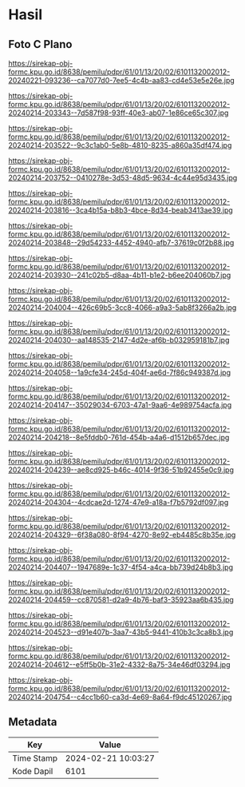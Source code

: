 # Hasil

## Foto C Plano

https://sirekap-obj-formc.kpu.go.id/8638/pemilu/pdpr/61/01/13/20/02/6101132002012-20240221-093236--ca7077d0-7ee5-4c4b-aa83-cd4e53e5e26e.jpg

https://sirekap-obj-formc.kpu.go.id/8638/pemilu/pdpr/61/01/13/20/02/6101132002012-20240214-203343--7d587f98-93ff-40e3-ab07-1e86ce65c307.jpg

https://sirekap-obj-formc.kpu.go.id/8638/pemilu/pdpr/61/01/13/20/02/6101132002012-20240214-203522--9c3c1ab0-5e8b-4810-8235-a860a35df474.jpg

https://sirekap-obj-formc.kpu.go.id/8638/pemilu/pdpr/61/01/13/20/02/6101132002012-20240214-203752--0410278e-3d53-48d5-9634-4c44e95d3435.jpg

https://sirekap-obj-formc.kpu.go.id/8638/pemilu/pdpr/61/01/13/20/02/6101132002012-20240214-203816--3ca4b15a-b8b3-4bce-8d34-beab3413ae39.jpg

https://sirekap-obj-formc.kpu.go.id/8638/pemilu/pdpr/61/01/13/20/02/6101132002012-20240214-203848--29d54233-4452-4940-afb7-37619c0f2b88.jpg

https://sirekap-obj-formc.kpu.go.id/8638/pemilu/pdpr/61/01/13/20/02/6101132002012-20240214-203930--241c02b5-d8aa-4b11-b1e2-b6ee204060b7.jpg

https://sirekap-obj-formc.kpu.go.id/8638/pemilu/pdpr/61/01/13/20/02/6101132002012-20240214-204004--426c69b5-3cc8-4066-a9a3-5ab8f3266a2b.jpg

https://sirekap-obj-formc.kpu.go.id/8638/pemilu/pdpr/61/01/13/20/02/6101132002012-20240214-204030--aa148535-2147-4d2e-af6b-b032959181b7.jpg

https://sirekap-obj-formc.kpu.go.id/8638/pemilu/pdpr/61/01/13/20/02/6101132002012-20240214-204058--1a9cfe34-245d-404f-ae6d-7f86c949387d.jpg

https://sirekap-obj-formc.kpu.go.id/8638/pemilu/pdpr/61/01/13/20/02/6101132002012-20240214-204147--35029034-6703-47a1-9aa6-4e989754acfa.jpg

https://sirekap-obj-formc.kpu.go.id/8638/pemilu/pdpr/61/01/13/20/02/6101132002012-20240214-204218--8e5fddb0-761d-454b-a4a6-d1512b657dec.jpg

https://sirekap-obj-formc.kpu.go.id/8638/pemilu/pdpr/61/01/13/20/02/6101132002012-20240214-204239--ae8cd925-b46c-4014-9f36-51b92455e0c9.jpg

https://sirekap-obj-formc.kpu.go.id/8638/pemilu/pdpr/61/01/13/20/02/6101132002012-20240214-204304--4cdcae2d-1274-47e9-a18a-f7b5792df097.jpg

https://sirekap-obj-formc.kpu.go.id/8638/pemilu/pdpr/61/01/13/20/02/6101132002012-20240214-204329--6f38a080-8f94-4270-8e92-eb4485c8b35e.jpg

https://sirekap-obj-formc.kpu.go.id/8638/pemilu/pdpr/61/01/13/20/02/6101132002012-20240214-204407--1947689e-1c37-4f54-a4ca-bb739d24b8b3.jpg

https://sirekap-obj-formc.kpu.go.id/8638/pemilu/pdpr/61/01/13/20/02/6101132002012-20240214-204459--cc870581-d2a9-4b76-baf3-35923aa6b435.jpg

https://sirekap-obj-formc.kpu.go.id/8638/pemilu/pdpr/61/01/13/20/02/6101132002012-20240214-204523--d91e407b-3aa7-43b5-9441-410b3c3ca8b3.jpg

https://sirekap-obj-formc.kpu.go.id/8638/pemilu/pdpr/61/01/13/20/02/6101132002012-20240214-204612--e5ff5b0b-31e2-4332-8a75-34e46df03294.jpg

https://sirekap-obj-formc.kpu.go.id/8638/pemilu/pdpr/61/01/13/20/02/6101132002012-20240214-204754--c4cc1b60-ca3d-4e69-8a64-f9dc45120267.jpg


## Metadata

| Key        | Value               |
| ---------- | ------------------- |
| Time Stamp | 2024-02-21 10:03:27 |
| Kode Dapil | 6101                |



